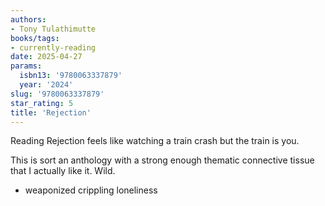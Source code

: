 ```yaml
---
authors:
- Tony Tulathimutte
books/tags:
- currently-reading
date: 2025-04-27
params:
  isbn13: '9780063337879'
  year: '2024'
slug: '9780063337879'
star_rating: 5
title: 'Rejection'
---
```

Reading Rejection feels like watching a train crash but the train is you.


<!--more-->

This is sort an anthology with a strong enough thematic connective tissue that I actually like it. Wild.

- weaponized crippling loneliness